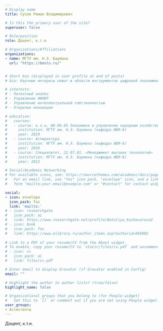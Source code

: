 ```yaml
---
# Display name
title: Сусов Роман Владимирович

# Is this the primary user of the site?
superuser: false

# Role/position
role: Доцент, к.т.н

# Organizations/Affiliations
organizations:
- name: МГТУ им. Н.Э. Баумана
  url: "https://bmstu.ru/"


# Short bio (displayed in user profile at end of posts)
# bio: Научные интересы лежат в области инструментов цифровой экономики, управления НИОКР, управления интеллектуальной собственностью, открытых инноваций

# interests:
# - Патентный анализ
# - Управление НИОКР
# - Управление интеллектуальной собственностью
# - Открытые инновации

# education:
#   courses:
#   - course: к.э.н, 08.00.05 Экономика и управление народным хозяйством (по отраслям)
#     institution: МГТУ им. Н.Э. Баумана (кафедра ИБМ-6)
#     year: 2019
#   - course: Аспирантура
#     institution: МГТУ им. Н.Э. Баумана (кафедра ИБМ-6)
#     year: 2016
#   - course: Специалитет, 22.07.01. «Менеджмент высоких технологий»
#     institution: МГТУ им. Н.Э. Баумана (кафедра ИБМ-6)
#     year: 2012

# Social/Academic Networking
# For available icons, see: https://sourcethemes.com/academic/docs/page-builder/#icons
#   For an email link, use "fas" icon pack, "envelope" icon, and a link in the
#   form "mailto:your-email@example.com" or "#contact" for contact widget.

social:
- icon: envelope
  icon_pack: fas
  link: 'mailto:'
# - icon: researchgate
#   icon_pack: ai
#   link: https://www.researchgate.net/profile/Nataliya_Kashevarova2
# - icon: book
#   icon_pack: fas
#   link: https://www.elibrary.ru/author_items.asp?authorid=966002
  
# Link to a PDF of your resume/CV from the About widget.
# To enable, copy your resume/CV to `static/files/cv.pdf` and uncomment the lines below.
# - icon: cv
#   icon_pack: ai
#   link: files/cv.pdf

# Enter email to display Gravatar (if Gravatar enabled in Config)
email: ""

# Highlight the author in author lists? (true/false)
highlight_name: false

# Organizational groups that you belong to (for People widget)
#   Set this to `[]` or comment out if you are not using People widget.
user_groups:
- Ассистенты
---
```


Доцент, к.т.н.





